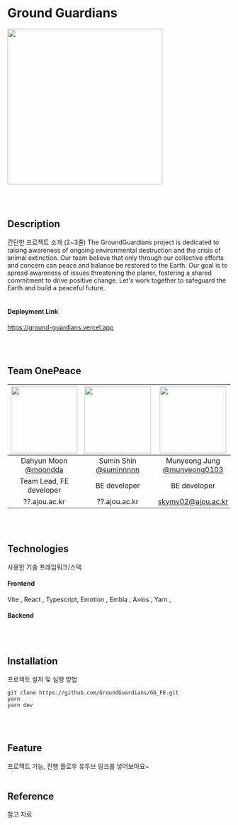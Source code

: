 # Ground Guardians
<img src="https://github.com/GroundGuardians/GG_FE/assets/99591750/7e2c1915-467c-4d6b-a035-ea1d8ac043e8" width="350" height="350"/></p>

<br>
<br>

## Description
간단한 프로젝트 소개 (2~3줄)
The GroundGuardians project is dedicated to raising awareness of ongoing environmental destruction and the crisis of animal extinction. Our team believe that only through our collective efforts and concern can peace and balance be restored to the Earth. Our goal is to spread awareness of issues threatening the planer, fostering a shared commitment to drive positive change. Let's work together to safeguard the Earth and build a peaceful future.
<br/>
<br/>

#### Deployment Link
https://ground-guardians.vercel.app

<br/>
<br/>

## Team OnePeace
|<img src="https://avatars.githubusercontent.com/u/93575538?v=4" width="150" height="150"/>|<img src="https://avatars.githubusercontent.com/u/89023026?v=4" width="150" height="150"/>|<img src="https://avatars.githubusercontent.com/u/99591750?v=4" width="150" height="150"/>|<img src="https://avatars.githubusercontent.com/u/134673146?v=4" width="150" height="150"/>|
|:-:|:-:|:-:|:-:|
|Dahyun Moon<br/>[@moondda](https://github.com/moondda)|Sumin Shin<br/>[@suminnnnn](https://github.com/suminnnnn)|Munyeong Jung<br/>[@munyeong0103](https://github.com/munyeong0103)|Eunbi Hwang<br/>[@eunv0110](https://github.com/eunv0110)|
|Team Lead, FE developer|BE developer|BE developer|Designer|
|??.ajou.ac.kr|??.ajou.ac.kr|skymy02@ajou.ac.kr|??.ajou.ac.kr|

<br/>
<br/>

## Technologies
사용한 기술 프레임워크/스택
#### Frontend

Vite , React , Typescript, Emotion ,  Embla , Axios , Yarn ,

#### Backend

<br/>
<br/>

## Installation
프로젝트 설치 및 실행 방법

```
git clone https://github.com/GroundGuardians/GG_FE.git
yarn
yarn dev
```

<br/>
<br/>

## Feature
프로젝트 기능, 진행 플로우
유투브 링크를 넣어보아요~
<br/>
<br/>

## Reference
참고 자료


